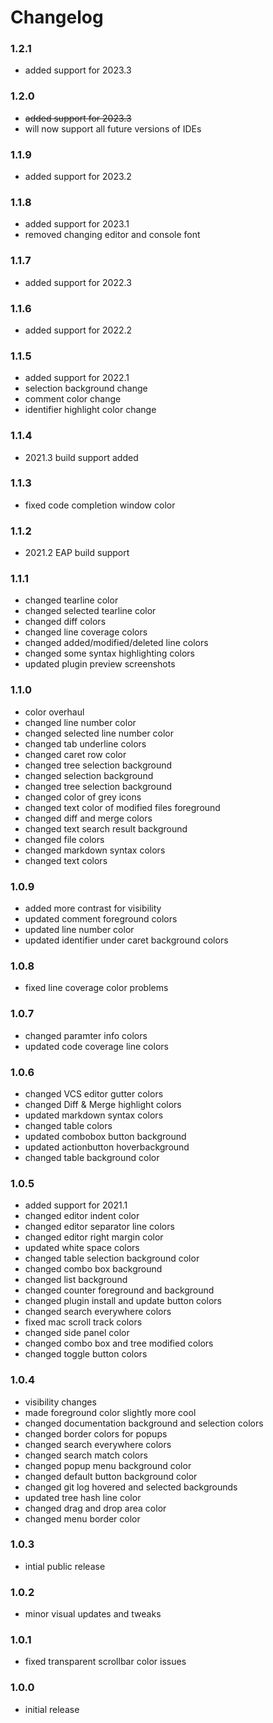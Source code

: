 # Changelog

### 1.2.1

- added support for 2023.3

### 1.2.0

- <s>added support for 2023.3</s>
- will now support all future versions of IDEs

### 1.1.9

- added support for 2023.2

### 1.1.8

- added support for 2023.1
- removed changing editor and console font

### 1.1.7

- added support for 2022.3

### 1.1.6

- added support for 2022.2

### 1.1.5

- added support for 2022.1
- selection background change
- comment color change
- identifier highlight color change

### 1.1.4

- 2021.3 build support added

### 1.1.3

- fixed code completion window color

### 1.1.2

- 2021.2 EAP build support

### 1.1.1

- changed tearline color
- changed selected tearline color
- changed diff colors
- changed line coverage colors
- changed added/modified/deleted line colors
- changed some syntax highlighting colors
- updated plugin preview screenshots

### 1.1.0

- color overhaul
- changed line number color
- changed selected line number color
- changed tab underline colors
- changed caret row color
- changed tree selection background
- changed selection background
- changed tree selection background
- changed color of grey icons
- changed text color of modified files foreground
- changed diff and merge colors
- changed text search result background
- changed file colors
- changed markdown syntax colors
- changed text colors

### 1.0.9

- added more contrast for visibility
- updated comment foreground colors
- updated line number color
- updated identifier under caret background colors

### 1.0.8

- fixed line coverage color problems

### 1.0.7

- changed paramter info colors
- updated code coverage line colors

### 1.0.6

- changed VCS editor gutter colors
- changed Diff & Merge highlight colors
- updated markdown syntax colors
- changed table colors
- updated combobox button background
- updated actionbutton hoverbackground
- changed table background color

### 1.0.5

- added support for 2021.1
- changed editor indent color
- changed editor separator line colors
- changed editor right margin color
- updated white space colors
- changed table selection background color
- changed combo box background
- changed list background
- changed counter foreground and background
- changed plugin install and update button colors
- changed search everywhere colors
- fixed mac scroll track colors
- changed side panel color
- changed combo box and tree modified colors
- changed toggle button colors

### 1.0.4

- visibility changes
- made foreground color slightly more cool
- changed documentation background and selection colors
- changed border colors for popups
- changed search everywhere colors
- changed search match colors
- changed popup menu background color
- changed default button background color
- changed git log hovered and selected backgrounds
- updated tree hash line color
- changed drag and drop area color
- changed menu border color

### 1.0.3

- intial public release

### 1.0.2

- minor visual updates and tweaks

### 1.0.1

- fixed transparent scrollbar color issues

### 1.0.0

- initial release